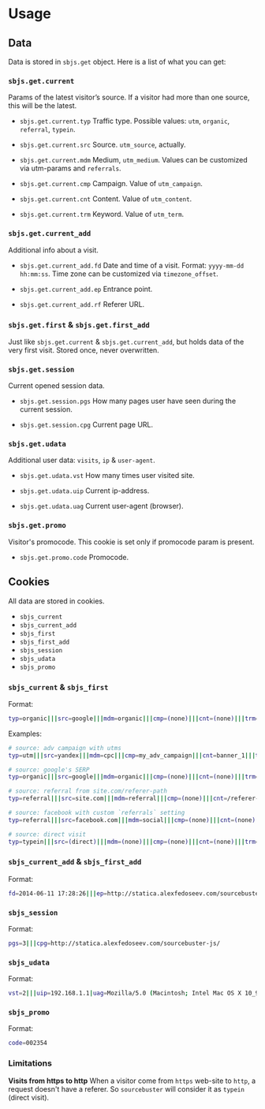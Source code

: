 # Usage

## Data

Data is stored in `sbjs.get` object. Here is a list of what you can get:

### `sbjs.get.current`

Params of the latest visitor’s source. If a visitor had more than one source, this will be the latest.

* `sbjs.get.current.typ`
Traffic type. Possible values: `utm`, `organic`, `referral`, `typein`.

* `sbjs.get.current.src`
Source. `utm_source`, actually.

* `sbjs.get.current.mdm`
Medium, `utm_medium`. Values can be customized via utm-params and `referrals`.

* `sbjs.get.current.cmp`
Campaign. Value of `utm_campaign`.

* `sbjs.get.current.cnt`
Content. Value of `utm_content`.

* `sbjs.get.current.trm`
Keyword. Value of `utm_term`.

### `sbjs.get.current_add`

Additional info about a visit.

* `sbjs.get.current_add.fd`
Date and time of a visit. Format: `yyyy-mm-dd hh:mm:ss`. Time zone can be customized via `timezone_offset`.

* `sbjs.get.current_add.ep`
Entrance point.

* `sbjs.get.current_add.rf`
Referer URL.

### `sbjs.get.first` & `sbjs.get.first_add`

Just like `sbjs.get.current` & `sbjs.get.current_add`, but holds data of the very first visit. Stored once, never overwritten.

### `sbjs.get.session`

Current opened session data.

* `sbjs.get.session.pgs`
How many pages user have seen during the current session.

* `sbjs.get.session.cpg`
Current page URL.

### `sbjs.get.udata`

Additional user data: `visits`, `ip` & `user-agent`.

* `sbjs.get.udata.vst`
How many times user visited site.

* `sbjs.get.udata.uip`
Current ip-address.

* `sbjs.get.udata.uag`
Current user-agent (browser).

### `sbjs.get.promo`

Visitor's promocode. This cookie is set only if promocode param is present.

* `sbjs.get.promo.code` Promocode.

## Cookies

All data are stored in cookies.

* `sbjs_current`
* `sbjs_current_add`
* `sbjs_first`
* `sbjs_first_add`
* `sbjs_session`
* `sbjs_udata`
* `sbjs_promo`

### `sbjs_current` & `sbjs_first`

Format:

```bash
typ=organic|||src=google|||mdm=organic|||cmp=(none)|||cnt=(none)|||trm=(none)
```

Examples:

```bash
# source: adv campaign with utms
typ=utm|||src=yandex|||mdm=cpc|||cmp=my_adv_campaign|||cnt=banner_1|||trm=buy_my_stuff

# source: google's SERP
typ=organic|||src=google|||mdm=organic|||cmp=(none)|||cnt=(none)|||trm=(none)

# source: referral from site.com/referer-path
typ=referral|||src=site.com|||mdm=referral|||cmp=(none)|||cnt=/referer-path|||trm=(none)

# source: facebook with custom `referrals` setting
typ=referral|||src=facebook.com|||mdm=social|||cmp=(none)|||cnt=(none)|||trm=(none)

# source: direct visit
typ=typein|||src=(direct)|||mdm=(none)|||cmp=(none)|||cnt=(none)|||trm=(none)
```

### `sbjs_current_add` & `sbjs_first_add`

Format:

```bash
fd=2014-06-11 17:28:26|||ep=http://statica.alexfedoseev.com/sourcebuster-js/|||rf=https://www.google.com
```

### `sbjs_session`

Format:

```bash
pgs=3|||cpg=http://statica.alexfedoseev.com/sourcebuster-js/
```

### `sbjs_udata`

Format:

```bash
vst=2|||uip=192.168.1.1|uag=Mozilla/5.0 (Macintosh; Intel Mac OS X 10_9_3) AppleWebKit/537.36 (KHTML, like Gecko) Chrome/35.0.1916.114 Safari/537.36
```

### `sbjs_promo`

Format:

```bash
code=002354
```

### Limitations

**Visits from https to http**
When a visitor come from `https` web-site to `http`, a request doesn't have a referer. So `sourcebuster` will consider it as `typein` (direct visit).
